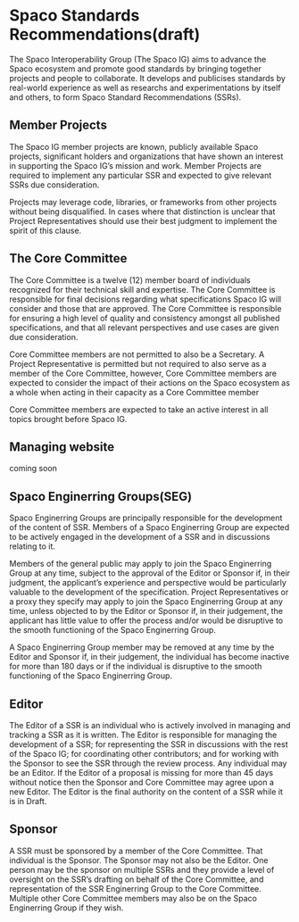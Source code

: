 # Spaco Standards Recommendations(draft)

The Spaco Interoperability Group (The Spaco IG) aims to advance the Spaco ecosystem and promote good standards by bringing together projects and people to collaborate. It develops and publicises standards by real-world experience as well as researchs and experimentations by itself and others, to form Spaco Standard Recommendations (SSRs).


## Member Projects

The Spaco IG member projects are known, publicly available Spaco projects, significant holders and organizations that have shown an interest in supporting the Spaco IG’s mission and work.  Member Projects are required to implement any particular SSR and expected to give relevant SSRs due consideration.

Projects may leverage code, libraries, or frameworks from other projects without being disqualified. In cases where that distinction is unclear that Project Representatives should use their best judgment to implement the spirit of this clause.


## The Core Committee

The Core Committee is a twelve (12) member board of individuals recognized for their technical skill and expertise. The Core Committee is responsible for final decisions regarding what specifications Spaco IG will consider and those that are approved. The Core Committee is responsible for ensuring a high level of quality and consistency amongst all published specifications, and that all relevant perspectives and use cases are given due consideration.

Core Committee members are not permitted to also be a Secretary. A Project Representative is permitted but not required to also serve as a member of the Core Committee, however, Core Committee members are expected to consider the impact of their actions on the Spaco ecosystem as a whole when acting in their capacity as a Core Committee member

Core Committee members are expected to take an active interest in all topics brought before Spaco IG.


## Managing website

coming soon



## Spaco Enginerring Groups(SEG)

Spaco Enginerring Groups are principally responsible for the development of the content of SSR. Members of a Spaco Enginerring Group are expected to be actively engaged in the development of a SSR and in discussions relating to it.

Members of the general public may apply to join the Spaco Enginerring Group at any time, subject to the approval of the Editor or Sponsor if, in their judgment, the applicant’s experience and perspective would be particularly valuable to the development of the specification. Project Representatives or a proxy they specify may apply to join the Spaco Enginerring Group at any time, unless objected to by the Editor or Sponsor if, in their judgement, the applicant has little value to offer the process and/or would be disruptive to the smooth functioning of the Spaco Enginerring Group.

A Spaco Enginerring Group member may be removed at any time by the Editor and Sponsor if, in their judgement, the individual has become inactive for more than 180 days or if the individual is disruptive to the smooth functioning of the Spaco Enginerring Group.


## Editor

The Editor of a SSR is an individual who is actively involved in managing and tracking a SSR as it is written. The Editor is responsible for managing the development of a SSR; for representing the SSR in discussions with the rest of the Spaco IG; for coordinating other contributors; and for working with the Sponsor to see the SSR through the review process. Any individual may be an Editor. If the Editor of a proposal is missing for more than 45 days without notice then the Sponsor and Core Committee may agree upon a new Editor. The Editor is the final authority on the content of a SSR while it is in Draft.


## Sponsor

A SSR must be sponsored by a member of the Core Committee. That individual is the Sponsor. The Sponsor may not also be the Editor. One person may be the sponsor on multiple SSRs and they provide a level of oversight on the SSR’s drafting on behalf of the Core Committee, and representation of the SSR Enginerring Group to the Core Committee. Multiple other Core Committee members may also be on the Spaco Enginerring Group if they wish.
